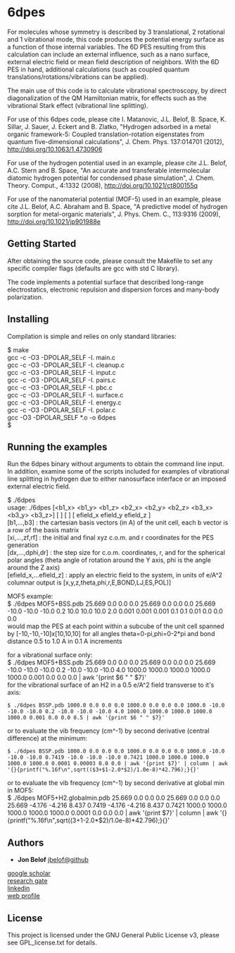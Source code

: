 # 6dpes

For molecules whose symmetry is described by 3 translational, 2 rotational and 1 vibrational mode, this code produces the potential energy surface as a function of those internal variables.  The 6D PES resulting from this calculation can include an external influence, such as a nano surface, external electric field or mean field description of neighbors.  With the 6D PES in hand, additional calculations (such as coupled quantum translations/rotations/vibrations can be applied).

The main use of this code is to calculate vibrational spectroscopy, by direct diagonalization of the QM Hamiltonian matrix, for effects such as the vibrational Stark effect (vibrational line splitting).

For use of this 6dpes code, please cite I. Matanovic, J.L. Belof, B. Space, K. Sillar, J. Sauer, J. Eckert and B. Zlatko, "Hydrogen adsorbed in a metal organic framework-5: Coupled translation-rotation eigenstates from quantum five-dimensional calculations", J. Chem. Phys. 137:014701 (2012),  http://doi.org/10.1063/1.4730906

For use of the hydrogen potential used in an example, please cite J.L. Belof, A.C. Stern and B. Space, "An accurate and transferable intermolecular diatomic hydrogen potential for condensed phase simulation", J. Chem. Theory. Comput., 4:1332 (2008), http://doi.org/10.1021/ct800155q

For use of the nanomaterial potential (MOF-5) used in an example, please cite J.L. Belof, A.C. Abraham and B. Space, "A predictive model of hydrogen sorption for metal-organic materials", J. Phys. Chem. C., 113:9316 (2009), http://doi.org/10.1021/jp901988e


## Getting Started

After obtaining the source code, please consult the Makefile to set any specific compiler flags (defaults are gcc with std C library).

The code implements a potential surface that described long-range electrostatics, electronic repulsion and dispersion forces and many-body polarization.


## Installing

Compilation is simple and relies on only standard libraries:  

$ make  
gcc -c -O3 -DPOLAR_SELF -I. main.c  
gcc -c -O3 -DPOLAR_SELF -I. cleanup.c  
gcc -c -O3 -DPOLAR_SELF -I. input.c  
gcc -c -O3 -DPOLAR_SELF -I. pairs.c  
gcc -c -O3 -DPOLAR_SELF -I. pbc.c  
gcc -c -O3 -DPOLAR_SELF -I. surface.c  
gcc -c -O3 -DPOLAR_SELF -I. energy.c  
gcc -c -O3 -DPOLAR_SELF -I. polar.c  
gcc -O3 -DPOLAR_SELF *.o -o 6dpes  
$  


## Running the examples

Run the 6dpes binary without arguments to obtain the command line input.  In addition, examine some of the scripts included for examples of vibrational line splitting in hydrogen due to either nanosurface interface or an imposed external electric field.

$ ./6dpes   
usage: ./6dpes <PDB filename> [<b1_x> <b1_y> <b1_z> <b2_x> <b2_y> <b2_z> <b3_x> <b3_y> <b3_z>] [<xi> <yi> <zi> <ri> <xf> <yf> <zf> <rf>] [<dx> <dy> <dz> <dtheta> <dphi> <dr>] [ efield_x efield_y efield_z ]  
	[b1,...,b3] : the cartesian basis vectors (in A) of the unit cell, each b vector is a row of the basis matrix  
	[xi,...,zf,rf] : the initial and final xyz c.o.m. and r coordinates for the PES generation  
	[dx,...,dphi,dr] : the step size for c.o.m. coordinates, r, and for the spherical polar angles (theta angle of rotation around the Y axis, phi is the angle around the Z axis)  
	[efield_x,...efield_z] : apply an electric field to the system, in units of e/A^2  
	columnar output is [x,y,z,theta,phi,r,E,BOND,LJ,ES,POL)]  


MOF5 example:  
	$ ./6dpes MOF5+BSS.pdb 25.669 0.0 0.0 0.0 25.669 0.0 0.0 0.0 25.669 -10.0 -10.0 -10.0 0.2 10.0 10.0 10.0 2.0 0.001 0.001 0.001 0.1 0.1 0.01 0.0 0.0 0.0  
would map the PES at each point within a subcube of the unit cell spanned by [-10,-10,-10]x[10,10,10] for all angles theta=0-pi,phi=0-2*pi and bond distance 0.5 to 1.0 A in 0.1 A increments  


for a vibrational surface only:  
	$ ./6dpes MOF5+BSS.pdb 25.669 0.0 0.0 0.0 25.669 0.0 0.0 0.0 25.669 -10.0 -10.0 -10.0 0.2 -10.0 -10.0 -10.0 4.0 1000.0 1000.0 1000.0 1000.0 1000.0 0.001 0.0 0.0 0.0 | awk '{print $6 " " $7}'  
for the vibrational surface of an H2 in a 0.5 e/A^2 field transverse to it's axis:  


	$ ./6dpes BSSP.pdb 1000.0 0.0 0.0 0.0 1000.0 0.0 0.0 0.0 1000.0 -10.0 -10.0 -10.0 0.2 -10.0 -10.0 -10.0 4.0 1000.0 1000.0 1000.0 1000.0 1000.0 0.001 0.0 0.0 0.5 | awk '{print $6 " " $7}'  
or to evaluate the vib frequency (cm^-1) by second derivative (central difference) at the minimum:  


	$ ./6dpes BSSP.pdb 1000.0 0.0 0.0 0.0 1000.0 0.0 0.0 0.0 1000.0 -10.0 -10.0 -10.0 0.7419 -10.0 -10.0 -10.0 0.7421 1000.0 1000.0 1000.0 1000.0 1000.0 0.0001 0.00003 0.0 0.0 | awk '{print $7}' | column | awk '{}{printf("%.16f\n",sqrt(($3+$1-2.0*$2)/1.0e-8)*42.796);}{}'  


or to evaluate the vib frequency (cm^-1) by second derivative at global min in MOF5:  
	$ ./6dpes MOF5+H2.globalmin.pdb 25.669 0.0 0.0 0.0 25.669 0.0 0.0 0.0 25.669 -4.176 -4.216 8.437 0.7419 -4.176 -4.216 8.437 0.7421 1000.0 1000.0 1000.0 1000.0 1000.0 0.0001 0.0 0.0 0.0 | awk '{print $7}' | column | awk '{}{printf("%.16f\n",sqrt(($3+$1-2.0*$2)/1.0e-8)*42.796);}{}'  



## Authors

* **Jon Belof** [jbelof@github](https://github.com/jbelof)  

[google scholar](https://scholar.google.com/citations?user=gNrlNbwAAAAJ&hl=en)  
[research gate](https://www.researchgate.net/profile/Jon_Belof)  
[linkedin](http://www.linkedin.com/in/jbelof)  
[web profile](http://jbelof.academia.edu)  


## License

This project is licensed under the GNU General Public License v3, please see GPL_license.txt for details.



